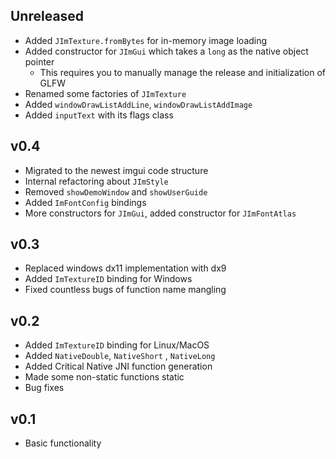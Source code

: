 ## Unreleased

+ Added `JImTexture.fromBytes` for in-memory image loading
+ Added constructor for `JImGui` which takes a `long` as the native object pointer
  + This requires you to manually manage the release and initialization of GLFW
+ Renamed some factories of `JImTexture`
+ Added `windowDrawListAddLine`, `windowDrawListAddImage`
+ Added `inputText` with its flags class

## v0.4

+ Migrated to the newest imgui code structure
+ Internal refactoring about `JImStyle`
+ Removed `showDemoWindow` and `showUserGuide`
+ Added `ImFontConfig` bindings
+ More constructors for `JImGui`, added constructor for `JImFontAtlas`

## v0.3

+ Replaced windows dx11 implementation with dx9
+ Added `ImTextureID` binding for Windows
+ Fixed countless bugs of function name mangling

## v0.2

+ Added `ImTextureID` binding for Linux/MacOS
+ Added `NativeDouble`, `NativeShort` , `NativeLong`
+ Added Critical Native JNI function generation
+ Made some non-static functions static
+ Bug fixes

## v0.1

+ Basic functionality
